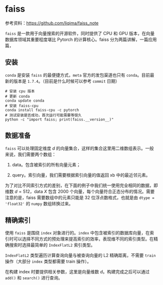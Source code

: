 # faiss

参考资料：https://github.com/liqima/faiss_note

`faiss` 是一款用于向量搜索的开源软件，同时提供了 CPU 和 GPU 版本，在向量数据库领域其重要程度堪比 Pytorch 的计算核心。faiss 分为两篇讲解，一篇应用篇，

## 安装

`conda` 是安装 `faiss` 的最便捷方式，`meta` 官方的发包渠道也只有 `conda`。目前最新的版本是 `1.7.4`。（目前是什么时候可以参考 `commit` 日期）

```shell
# 安装 cpu 版本
# 更新 conda
conda update conda
# 安装 faiss-cpu
conda install faiss-cpu -c pytorch
# 测试安装是否成功，首次运行可能需要等很久
python -c "import faiss; print(faiss.__version__)"
```

## 数据准备

`faiss` 可以处理固定维度 $d$ 的向量集合，这样的集合这里用二维数组表示。一般来说，我们需要两个数组：

1. data。包含被索引的所有向量元素；

2. query。索引向量，我们需要根据索引向量的值返回 xb 中的最近邻元素。

为了对比不同索引方式的差别，在下面的例子中我们统一使用完全相同的数据，即维数 $d = 512$，data $X$ 包含 2000 个向量，每个向量符合正态分布的情况。需要注意的是，faiss 需要数组中的元素只能是 32 位浮点数格式，也就是由 `dtype = 'float32'` 的 `numpy` 数组转换过来。

## 精确索引

使用 `faiss` 是围绕 `index` 对象进行的。`index` 中包含被索引的数据库向量，在索引时可以选择不同方式的预处理来提高索引的效率，表现维不同的索引类型。在精确搜索时选择最简单的 `IndexFlatL2` 索引类型。

`IndexFlatL2` 类型遍历计算查询向量与被查询向量的 L2 精确距离，不需要 `train` 操作（大部分 `index` 类型都需要 train 操作）。

在构建 index 时要提供相关参数，这里是向量维数 $d$。构建完成之后可以通过 `add()` 和 `search()` 进行查询。
